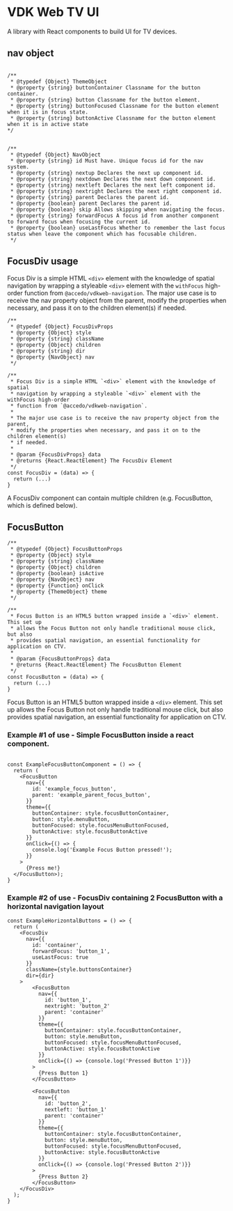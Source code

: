 # VDK Web TV UI
A library with React components to build UI for TV devices.

## nav object

```

/**
 * @typedef {Object} ThemeObject
 * @property {string} buttonContainer Classname for the button container.
 * @property {string} button Classname for the button element.
 * @property {string} buttonFocused Classname for the button element when it is in focus state.
 * @property {string} buttonActive Classname for the button element when it is in active state
*/


/**
 * @typedef {Object} NavObject
 * @property {string} id Must have. Unique focus id for the nav system.
 * @property {string} nextup Declares the next up component id.
 * @property {string} nextdown Declares the next down component id.
 * @property {string} nextleft Declares the next left component id.
 * @property {string} nextright Declares the next right component id.
 * @property {string} parent Declares the parent id.
 * @property {boolean} parent Declares the parent id.
 * @property {boolean} skip Allows skipping when navigating the focus.
 * @property {string} forwardFocus A focus id from another component to forward focus when focusing the current id.
 * @property {boolean} useLastFocus Whether to remember the last focus status when leave the component which has focusable children.
 */
```

## FocusDiv usage

Focus Div is a simple HTML `<div>` element with the knowledge of spatial navigation by wrapping a styleable `<div>` element with the `withFocus` high-order function from `@accedo/vdkweb-navigation`. The major use case is to receive the nav property object from the parent, modify the properties when necessary, and pass it on to the children element(s) if needed.

```
/**
 * @typedef {Object} FocusDivProps
 * @property {Object} style
 * @property {string} className
 * @property {Object} children
 * @property {string} dir
 * @property {NavObject} nav
 */

/**
 * Focus Div is a simple HTML `<div>` element with the knowledge of spatial
 * navigation by wrapping a styleable `<div>` element with the withFocus high-order
 * function from `@accedo/vdkweb-navigation`.
 *
 * The major use case is to receive the nav property object from the parent,
 * modify the properties when necessary, and pass it on to the children element(s)
 * if needed.
 *
 * @param {FocusDivProps} data
 * @returns {React.ReactElement} The FocusDiv Element
 */
const FocusDiv = (data) => {
  return (...)
}
```

A FocusDiv component can contain multiple children (e.g. FocusButton, which is defined below).

## FocusButton

```
/**
 * @typedef {Object} FocusButtonProps
 * @property {Object} style
 * @property {string} className
 * @property {Object} children
 * @property {boolean} isActive
 * @property {NavObject} nav
 * @property {Function} onClick
 * @property {ThemeObject} theme
 */

/**
 * Focus Button is an HTML5 button wrapped inside a `<div>` element. This set up
 * allows the Focus Button not only handle traditional mouse click, but also
 * provides spatial navigation, an essential functionality for application on CTV.
 *
 * @param {FocusButtonProps} data
 * @returns {React.ReactElement} The FocusButton Element
 */
const FocusButton = (data) => {
  return (...)
}
 ```

Focus Button is an HTML5 button wrapped inside a `<div>` element. This set up allows the Focus Button not only handle traditional mouse click, but also provides spatial navigation, an essential functionality for application on CTV.

### Example #1 of use - Simple FocusButton inside a react component.

```

const ExampleFocusButtonComponent = () => {
  return (
    <FocusButton
      nav={{
        id: 'example_focus_button',
        parent: 'example_parent_focus_button',
      }}
      theme={{
        buttonContainer: style.focusButtonContainer,
        button: style.menuButton,
        buttonFocused: style.focusMenuButtonFocused,
        buttonActive: style.focusButtonActive
      }}
      onClick={() => {
        console.log('Example Focus Button pressed!');
      }}
    >
      {Press me!}
  </FocusButton>);
}

```

### Example #2 of use - FocusDiv containing 2 FocusButton with a horizontal navigation layout

```
const ExampleHorizontalButtons = () => {
  return (
    <FocusDiv
      nav={{
        id: 'container',
        forwardFocus: 'button_1',
        useLastFocus: true
      }}
      className={style.buttonsContainer}
      dir={dir}
    >
        <FocusButton
          nav={{
            id: 'button_1',
            nextright: 'button_2'
            parent: 'container'
          }}
          theme={{
            buttonContainer: style.focusButtonContainer,
            button: style.menuButton,
            buttonFocused: style.focusMenuButtonFocused,
            buttonActive: style.focusButtonActive
          }}
          onClick={() => {console.log('Pressed Button 1')}}
        >
          {Press Button 1}
        </FocusButton>

        <FocusButton
          nav={{
            id: 'button_2',
            nextleft: 'button_1'
            parent: 'container'
          }}
          theme={{
            buttonContainer: style.focusButtonContainer,
            button: style.menuButton,
            buttonFocused: style.focusMenuButtonFocused,
            buttonActive: style.focusButtonActive
          }}
          onClick={() => {console.log('Pressed Button 2')}}
        >
          {Press Button 2}
        </FocusButton>
    </FocusDiv>
  );
}


```